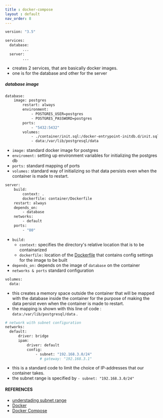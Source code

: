 ```yaml
---
title : docker-compose
layout : default
nav_order: 8
---
```

```sh
version: "3.5"

services:
  database:
        ...
  server:
        ...

```
- creates 2 services, that are basically docker images.
- one is for the database and other for the server

##### database image
```sh
database:
    image: postgres
        restart: always
        environment:
            - POSTGRES_USER=postgres
            - POSTGRES_PASSWORD=postgres
        ports:
            - "5432:5432"
        volumes:
            - ./container/init.sql:/docker-entrypoint-initdb.d/init.sql
            - data:/var/lib/postgresql/data
```
- `image:` standard docker image for postgres
- `enviroment:` setting up environment variables for initializing the postgres db
- `ports:` standard mapping of ports
- `volumes:` standard way of initializing so that data persists even when the container is made to restart.

```sh
server:
    build:
        context: .
        dockerfile: container/Dockerfile
    restart: always
    depends_on:
        - database
    networks:
        - default
    ports:
        - "80"
```
* `build:`
    - `context:` specifies the directory's relative location that is to be containarized
    - `dockerfile:` location of the [Dockerfile]() that contains config settings for the image to be built
* `depends_on:` depends on the image of `database` on the container
* `networks & ports` standard configuration

```sh
volumes:
  data:
```
- this creates a memory space outside the container that will be mapped with the database inside the container for the purpose of making the data persist even when the container is made to restart.
- the mapping is shown with this line of code : `data:/var/lib/postgresql/data` .

```sh
# network with subnet configuration
networks:
  default:
      driver: bridge
      ipam:
          driver: default
          config:
              - subnet: "192.168.3.0/24"
                # gateway: "192.168.3.1"
```
- this is a standard code to limit the choice of IP-addresses that our container takes.
- the subnet range is specified by `- subnet: "192.168.3.0/24"`

#### REFERENCES
- [understading subnet range](https://www.freecodecamp.org/news/subnet-cheat-sheet-24-subnet-mask-30-26-27-29-and-other-ip-address-cidr-network-references/)
- [Docker](https://docs.docker.com/)
- [Docker Compose](https://docs.docker.com/compose/)
